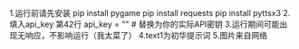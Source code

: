 1.运行前请先安装
pip install pygame
pip install
requests pip install pyttsx3
2.填入api_key 第42行 api_key = "" # 替换为你的实际API密钥
3.运行期间可能出现无响应，不影响运行（我太菜了）
4.text1为初华提示词
5.图片来自网络
